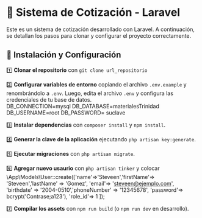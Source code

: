 # 🛒 Sistema de Cotización - Laravel

Este es un sistema de cotización desarrollado con Laravel. A continuación, se detallan los pasos para clonar y configurar el proyecto correctamente.

## 🚀 Instalación y Configuración

1️⃣ **Clonar el repositorio** con `git clone url_repositorio`

2️⃣ **Configurar variables de entorno** copiando el archivo `.env.example` y renombrándolo a `.env`. Luego, edita el archivo `.env` y configura las credenciales de tu base de datos.  
DB_CONNECTION=mysql
DB_DATABASE=materialesTrinidad
DB_USERNAME=root
DB_PASSWORD= suclave

3️⃣ **Instalar dependencias** con `composer install` y `npm install`.  

4️⃣ **Generar la clave de la aplicación** ejecutando `php artisan key:generate`.  

5️⃣ **Ejecutar migraciones** con `php artisan migrate`.  

6️⃣ **Agregar nuevo usaurio** con `php artisan tinker` y colocar 
\App\Models\User::create(['name'=>'Steveen','firstName'=> 'Steveen','lastName' => 'Gomez', 'email'=> 'steveen@ejemplo.com', 'birthdate' => '2004-0510','phoneNumber' => '12345678', 'password'=> bcrypt('Contrase;a123'), 'role_id'=> 1 ]);

7️⃣  **Compilar los assets** con `npm run build` (o `npm run dev` en desarrollo).  


